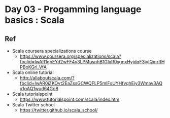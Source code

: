 # Day 03 - Progamming language basics : Scala


## Ref 
- Scala coursera specializations course 
	- https://www.coursera.org/specializations/scala?fbclid=IwAR1gnEYd2wFF4v3LPMusnhB1GIxR0xgnxHyjdqF3iyIQmrRHPBoKGrl_VfA
- Scala online tutorial 
	- http://allaboutscala.com/?fbclid=IwAR0iZKOvt2EaZssGCWQFLP5mIFsUYHfvqhEiy3Wmav3AQx1qAQ1wud64Go8 
- Scala tutorialspoint
	- https://www.tutorialspoint.com/scala/index.htm
- Scala Twitter school
	- https://twitter.github.io/scala_school/